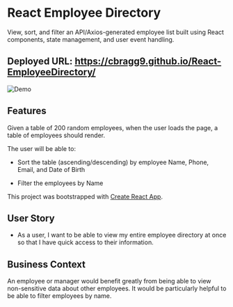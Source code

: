 # React Employee Directory
View, sort, and filter an API/Axios-generated employee list built using React components, state management, and user event handling.  

## Deployed URL: https://cbragg9.github.io/React-EmployeeDirectory/

![Demo](TBD)

## Features

Given a table of 200 random employees, when the user loads the page, a table of employees should render.

The user will be able to:

- Sort the table (ascending/descending) by employee Name, Phone, Email, and Date of Birth 

- Filter the employees by Name

This project was bootstrapped with [Create React App](https://github.com/facebook/create-react-app).

## User Story

- As a user, I want to be able to view my entire employee directory at once so that I have quick access to their information.  

## Business Context

An employee or manager would benefit greatly from being able to view non-sensitive data about other employees. It would be particularly helpful to be able to filter employees by name.  

